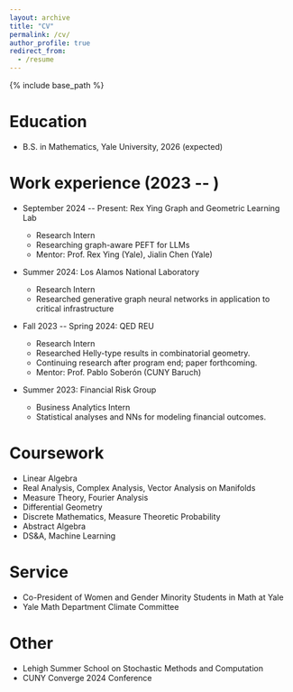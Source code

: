```yaml
---
layout: archive
title: "CV"
permalink: /cv/
author_profile: true
redirect_from:
  - /resume
---
```


{% include base_path %}

Education
======
* B.S. in Mathematics, Yale University, 2026 (expected)

Work experience (2023 -- )
======
* September 2024 -- Present: Rex Ying Graph and Geometric Learning Lab
  * Research Intern
  * Researching graph-aware PEFT for LLMs
  * Mentor: Prof. Rex Ying (Yale), Jialin Chen (Yale)

* Summer 2024: Los Alamos National Laboratory
  * Research Intern
  * Researched generative graph neural networks in application to critical infrastructure

* Fall 2023 -- Spring 2024: QED REU
  * Research Intern
  * Researched Helly-type results in combinatorial geometry. 
  * Continuing research after program end; paper forthcoming.
  * Mentor: Prof. Pablo Soberón (CUNY Baruch)

* Summer 2023: Financial Risk Group
  * Business Analytics Intern
  * Statistical analyses and NNs for modeling financial outcomes.

Coursework
=====
* Linear Algebra
* Real Analysis, Complex Analysis, Vector Analysis on Manifolds
* Measure Theory, Fourier Analysis
* Differential Geometry
* Discrete Mathematics, Measure Theoretic Probability
* Abstract Algebra
* DS&A, Machine Learning

<!---
Skills
======
* Skill 1
* Skill 2
  * Sub-skill 2.1
  * Sub-skill 2.2
  * Sub-skill 2.3
* Skill 3

  Publications
======
  <ul>{% for post in site.publications reversed %}
    {% include archive-single-cv.html %}
  {% endfor %}</ul>
Talks
======
  <ul>{% for post in site.talks reversed %}
    {% include archive-single-talk-cv.html  %}
  {% endfor %}</ul>
Teaching
======
  <ul>{% for post in site.teaching reversed %}
    {% include archive-single-cv.html %}
  {% endfor %}</ul>
-->

Service
======
* Co-President of Women and Gender Minority Students in Math at Yale
* Yale Math Department Climate Committee

Other
======
* Lehigh Summer School on Stochastic Methods and Computation
* CUNY Converge 2024 Conference